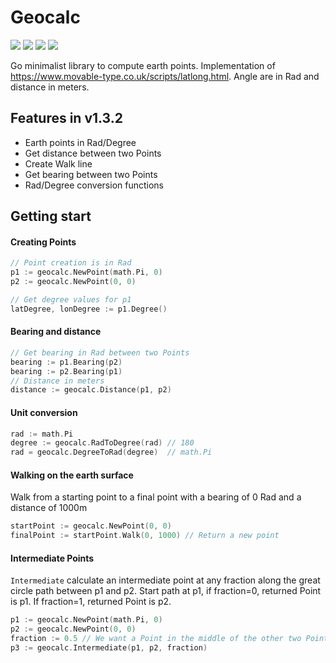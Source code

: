 # Geocalc
![](https://gitlab.com/psns/geocalc/badges/develop/pipeline.svg)
![](https://gitlab.com/psns/geocalc/badges/develop/coverage.svg)
![](https://img.shields.io/badge/License-GPLv3-blue.svg)
![](https://goreportcard.com/badge/github.com/govitia/geocalc)

Go minimalist library to compute earth points. Implementation of https://www.movable-type.co.uk/scripts/latlong.html.
Angle are in Rad and distance in meters.

## Features in v1.3.2

* Earth points in Rad/Degree
* Get distance between two Points
* Create Walk line
* Get bearing between two Points
* Rad/Degree conversion functions

## Getting start 

#### Creating Points
```go
// Point creation is in Rad
p1 := geocalc.NewPoint(math.Pi, 0)
p2 := geocalc.NewPoint(0, 0)
```
```go
// Get degree values for p1
latDegree, lonDegree := p1.Degree()
```

#### Bearing and distance
```go
// Get bearing in Rad between two Points
bearing := p1.Bearing(p2)
bearing := p2.Bearing(p1)
// Distance in meters
distance := geocalc.Distance(p1, p2)
```

#### Unit conversion
```go
rad := math.Pi
degree := geocalc.RadToDegree(rad) // 180
rad = geocalc.DegreeToRad(degree)  // math.Pi
```

#### Walking on the earth surface
Walk from a starting point to a final point with a bearing of 0 Rad and a distance of 1000m
```go
startPoint := geocalc.NewPoint(0, 0)
finalPoint := startPoint.Walk(0, 1000) // Return a new point 
```

#### Intermediate Points

`Intermediate` calculate an intermediate point at any fraction along the great circle path between
p1 and p2. Start path at p1, if fraction=0, returned Point is p1. If fraction=1,
returned Point is p2.

```go
p1 := geocalc.NewPoint(math.Pi, 0)
p2 := geocalc.NewPoint(0, 0)
fraction := 0.5 // We want a Point in the middle of the other two Points
p3 := geocalc.Intermediate(p1, p2, fraction)
```

